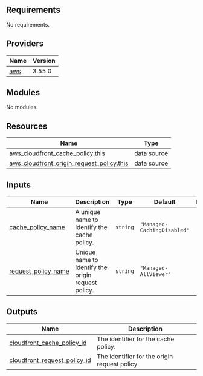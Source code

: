 ## Requirements

No requirements.

## Providers

| Name | Version |
|------|---------|
| <a name="provider_aws"></a> [aws](#provider\_aws) | 3.55.0 |

## Modules

No modules.

## Resources

| Name | Type |
|------|------|
| [aws_cloudfront_cache_policy.this](https://registry.terraform.io/providers/hashicorp/aws/latest/docs/data-sources/cloudfront_cache_policy) | data source |
| [aws_cloudfront_origin_request_policy.this](https://registry.terraform.io/providers/hashicorp/aws/latest/docs/data-sources/cloudfront_origin_request_policy) | data source |

## Inputs

| Name | Description | Type | Default | Required |
|------|-------------|------|---------|:--------:|
| <a name="input_cache_policy_name"></a> [cache\_policy\_name](#input\_cache\_policy\_name) | A unique name to identify the cache policy. | `string` | `"Managed-CachingDisabled"` | no |
| <a name="input_request_policy_name"></a> [request\_policy\_name](#input\_request\_policy\_name) | Unique name to identify the origin request policy. | `string` | `"Managed-AllViewer"` | no |

## Outputs

| Name | Description |
|------|-------------|
| <a name="output_cloudfront_cache_policy_id"></a> [cloudfront\_cache\_policy\_id](#output\_cloudfront\_cache\_policy\_id) | The identifier for the cache policy. |
| <a name="output_cloudfront_request_policy_id"></a> [cloudfront\_request\_policy\_id](#output\_cloudfront\_request\_policy\_id) | The identifier for the origin request policy. |
